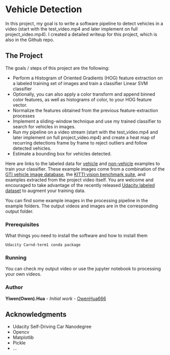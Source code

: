 # Vehicle Detection

In this project, my goal is to write a software pipeline to detect vehicles in a video (start with the test_video.mp4 and later implement on full project_video.mp4). I created a detailed writeup for this project, which is also in the Github repo.

The Project
---

The goals / steps of this project are the following:

* Perform a Histogram of Oriented Gradients (HOG) feature extraction on a labeled training set of images and train a classifier Linear SVM classifier
* Optionally, you can also apply a color transform and append binned color features, as well as histograms of color, to your HOG feature vector. 
* Normalize the features obtained from the previous feature-extraction processes
* Implement a sliding-window technique and use my trained classifier to search for vehicles in images.
* Run my pipeline on a video stream (start with the test_video.mp4 and later implement on full project_video.mp4) and create a heat map of recurring detections frame by frame to reject outliers and follow detected vehicles.
* Estimate a bounding box for vehicles detected.

Here are links to the labeled data for [vehicle](https://s3.amazonaws.com/udacity-sdc/Vehicle_Tracking/vehicles.zip) and [non-vehicle](https://s3.amazonaws.com/udacity-sdc/Vehicle_Tracking/non-vehicles.zip) examples to train your classifier.  These example images come from a combination of the [GTI vehicle image database](http://www.gti.ssr.upm.es/data/Vehicle_database.html), the [KITTI vision benchmark suite](http://www.cvlibs.net/datasets/kitti/), and examples extracted from the project video itself.   You are welcome and encouraged to take advantage of the recently released [Udacity labeled dataset](https://github.com/udacity/self-driving-car/tree/master/annotations) to augment your training data.  

You can find some example images in the processing pipeline in the example folders. The output videos and images are in the corresponding output folder.

### Prerequisites

What things you need to install the software and how to install them

```
Udacity Carnd-term1 conda package
```
### Running

You can check my output video or use the jupyter notebook to processing your own videos. 

### Author

**Yiwen(Owen).Hua** - *Initial work* - [OwenHua666](https://github.com/OwenHua666)

## Acknowledgments

* Udacity Self-Driving Car Nanodegree
* Opencv
* Matplotlib
* Pickle
* ...

